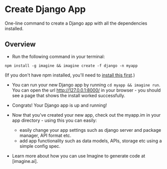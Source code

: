 <h1> Create Django App </h1>

One-line command to create a Django app with all the dependencies installed. 

<h2> Overview </h2>

- Run the following command in your terminal:
```
npm install -g imagine && imagine create -f django -n myapp 
```

(If you don't have npm installed, you'll need to [install this first](https://docs.npmjs.com/cli/v7/commands/npm-install).)

- You can run your new Django app by running `cd myapp && imagine run`. You can open the url http://127.0.0.1:8000/ in your browser - you should see a page that shows the install worked successfully.

- Congrats! Your Django app is up and running! 

- Now that you've created your new app, check out the myapp.im in your app directory - using this you can easily: 
  - easily change your app settings such as django server and package manager, API format etc.
  - add app functionality such as data models, APIs, storage etc using a simple config spec. 

- Learn more about how you can use Imagine to generate code at [imagine.ai].
